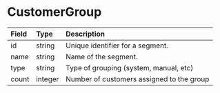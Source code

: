 # CustomerGroup

| **Field** | **Type** | **Description** |
| :--- | :--- | :--- |
| id | string | Unique identifier for a segment. |
| name | string | Name of the segment. |
| type | string | Type of grouping  \(system, manual, etc\) |
| count | integer | Number of customers assigned to the group |

